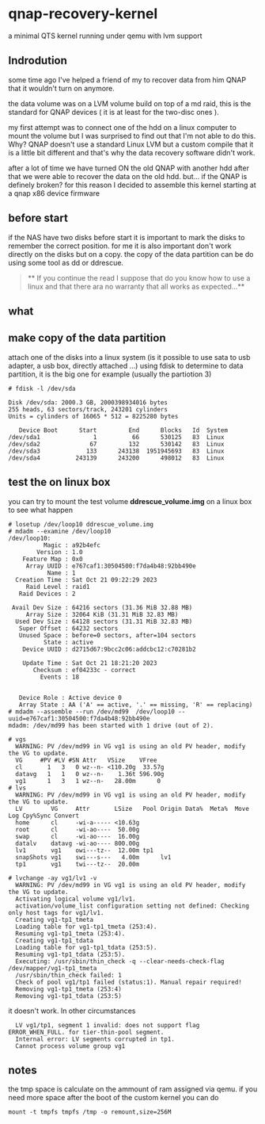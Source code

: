 # qnap-recovery-kernel
a minimal QTS kernel running under qemu with lvm support

## Indrodution 
some time ago I've helped a friend of my to recover data from him  QNAP that it wouldn't turn on anymore.

the data volume was on a LVM volume build on top of a md raid, this is the standard for QNAP devices ( it is at least for the two-disc ones ). 

my first attempt was to connect one of the hdd on a linux computer to mount the volume but I was surprised to find out that I'm not able to do this. Why?
QNAP doesn't use a standard Linux LVM but a custom compile that it is a little bit different and that's why the data recovery software didn't work.

after a lot of time we have turned ON the old QNAP with another hdd after that we were able to recover the data on the old hdd.
but... if the QNAP is definely broken?
for this reason I decided to assemble this kernel starting at a qnap x86 device firmware

## before start
if the NAS have two disks before start it is important to mark the disks to remember the correct position.
for me it is also important don't work directly on the disks but on a copy. 
the copy of the data partition can be do using some tool as dd or ddrescue.
> ** If you continue the read I suppose that do you know how to use a linux and that there ara no warranty that all works as expected...**


## what

## make copy of the data partition
attach one of the disks into a linux system (is it possible to use sata to usb adapter, a usb box, directly attached ...)
using fdisk to determine to data partition, it is the big one for example (usually the partiotion 3)
```
# fdisk -l /dev/sda

Disk /dev/sda: 2000.3 GB, 2000398934016 bytes
255 heads, 63 sectors/track, 243201 cylinders
Units = cylinders of 16065 * 512 = 8225280 bytes

   Device Boot      Start         End      Blocks   Id  System
/dev/sda1               1          66      530125   83  Linux
/dev/sda2              67         132      530142   83  Linux
/dev/sda3             133      243138  1951945693   83  Linux
/dev/sda4          243139      243200      498012   83  Linux
```


## test the on linux box
you can try to mount the test volume **ddrescue_volume.img** on a linux box to see what happen

```
# losetup /dev/loop10 ddrescue_volume.img
# mdadm --examine /dev/loop10
/dev/loop10:
          Magic : a92b4efc
        Version : 1.0
    Feature Map : 0x0
     Array UUID : e767caf1:30504500:f7da4b48:92bb490e
           Name : 1
  Creation Time : Sat Oct 21 09:22:29 2023
     Raid Level : raid1
   Raid Devices : 2

 Avail Dev Size : 64216 sectors (31.36 MiB 32.88 MB)
     Array Size : 32064 KiB (31.31 MiB 32.83 MB)
  Used Dev Size : 64128 sectors (31.31 MiB 32.83 MB)
   Super Offset : 64232 sectors
   Unused Space : before=0 sectors, after=104 sectors
          State : active
    Device UUID : d2715d67:9bcc2c06:addcbc12:c70281b2

    Update Time : Sat Oct 21 18:21:20 2023
       Checksum : ef04233c - correct
         Events : 18


   Device Role : Active device 0
   Array State : AA ('A' == active, '.' == missing, 'R' == replacing)
# mdadm --assemble --run /dev/md99  /dev/loop10 --uuid=e767caf1:30504500:f7da4b48:92bb490e
mdadm: /dev/md99 has been started with 1 drive (out of 2).

# vgs
  WARNING: PV /dev/md99 in VG vg1 is using an old PV header, modify the VG to update.
  VG     #PV #LV #SN Attr   VSize    VFree
  cl       1   3   0 wz--n- <110.20g  33.57g
  datavg   1   1   0 wz--n-    1.36t 596.90g
  vg1      1   3   1 wz--n-   28.00m      0
# lvs
  WARNING: PV /dev/md99 in VG vg1 is using an old PV header, modify the VG to update.
  LV        VG     Attr       LSize   Pool Origin Data%  Meta%  Move Log Cpy%Sync Convert
  home      cl     -wi-a----- <10.63g
  root      cl     -wi-ao----  50.00g
  swap      cl     -wi-ao----  16.00g
  datalv    datavg -wi-ao---- 800.00g
  lv1       vg1    owi---tz--  12.00m tp1
  snapShots vg1    swi---s---   4.00m      lv1
  tp1       vg1    twi---tz--  20.00m

# lvchange -ay vg1/lv1 -v
  WARNING: PV /dev/md99 in VG vg1 is using an old PV header, modify the VG to update.
  Activating logical volume vg1/lv1.
  activation/volume_list configuration setting not defined: Checking only host tags for vg1/lv1.
  Creating vg1-tp1_tmeta
  Loading table for vg1-tp1_tmeta (253:4).
  Resuming vg1-tp1_tmeta (253:4).
  Creating vg1-tp1_tdata
  Loading table for vg1-tp1_tdata (253:5).
  Resuming vg1-tp1_tdata (253:5).
  Executing: /usr/sbin/thin_check -q --clear-needs-check-flag /dev/mapper/vg1-tp1_tmeta
  /usr/sbin/thin_check failed: 1
  Check of pool vg1/tp1 failed (status:1). Manual repair required!
  Removing vg1-tp1_tmeta (253:4)
  Removing vg1-tp1_tdata (253:5)

```
it doesn't work. In other circumstances
```
  LV vg1/tp1, segment 1 invalid: does not support flag ERROR_WHEN_FULL. for tier-thin-pool segment.
  Internal error: LV segments corrupted in tp1.
  Cannot process volume group vg1
```



## notes
the tmp space is calculate on the ammount of ram assigned via qemu. if you need more space after the boot of the custom kernel you can do
```
mount -t tmpfs tmpfs /tmp -o remount,size=256M
```



